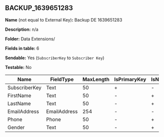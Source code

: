 ## BACKUP_1639651283

**Name** (not equal to External Key)**:** Backup DE 1639651283

**Description:** n/a

**Folder:** Data Extensions/

**Fields in table:** 6

**Sendable:** Yes (`SubscriberKey` to `Subscriber Key`)

**Testable:** No

| Name | FieldType | MaxLength | IsPrimaryKey | IsNullable | DefaultValue |
| --- | --- | --- | --- | --- | --- |
| SubscriberKey | Text | 50 | + | - |  |
| FirstName | Text | 50 | - | + |  |
| LastName | Text | 50 | - | + |  |
| EmailAddress | EmailAddress | 254 | - | - |  |
| Phone | Phone | 50 | - | + |  |
| Gender | Text | 50 | - | + |  |
